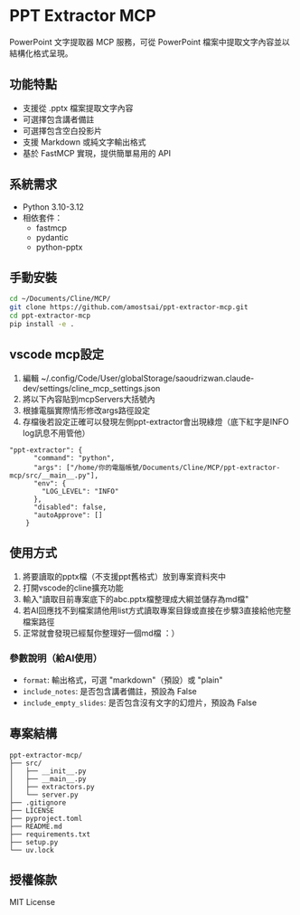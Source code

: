 # PPT Extractor MCP

PowerPoint 文字提取器 MCP 服務，可從 PowerPoint 檔案中提取文字內容並以結構化格式呈現。

## 功能特點

- 支援從 .pptx 檔案提取文字內容
- 可選擇包含講者備註
- 可選擇包含空白投影片
- 支援 Markdown 或純文字輸出格式
- 基於 FastMCP 實現，提供簡單易用的 API

## 系統需求

- Python 3.10-3.12
- 相依套件：
  - fastmcp
  - pydantic
  - python-pptx

## 手動安裝

```bash
cd ~/Documents/Cline/MCP/
git clone https://github.com/amostsai/ppt-extractor-mcp.git
cd ppt-extractor-mcp
pip install -e .
```

## vscode mcp設定
1. 編輯 ~/.config/Code/User/globalStorage/saoudrizwan.claude-dev/settings/cline_mcp_settings.json
2. 將以下內容貼到mcpServers大括號內
3. 根據電腦實際情形修改args路徑設定
4. 存檔後若設定正確可以發現左側ppt-extractor會出現綠燈（底下紅字是INFO log訊息不用管他）
```
"ppt-extractor": {
      "command": "python",
      "args": ["/home/你的電腦帳號/Documents/Cline/MCP/ppt-extractor-mcp/src/__main__.py"],
      "env": {
        "LOG_LEVEL": "INFO"
      },
      "disabled": false,
      "autoApprove": []
    }
```

## 使用方式
1. 將要讀取的pptx檔（不支援ppt舊格式）放到專案資料夾中
2. 打開vscode的cline擴充功能
3. 輸入"讀取目前專案底下的abc.pptx檔整理成大綱並儲存為md檔"
4. 若AI回應找不到檔案請他用list方式讀取專案目錄或直接在步驟3直接給他完整檔案路徑
5. 正常就會發現已經幫你整理好一個md檔 ：）


### 參數說明（給AI使用）

- `format`: 輸出格式，可選 "markdown"（預設）或 "plain"
- `include_notes`: 是否包含講者備註，預設為 False
- `include_empty_slides`: 是否包含沒有文字的幻燈片，預設為 False


## 專案結構
```
ppt-extractor-mcp/
├── src/
│   ├── __init__.py
│   ├── __main__.py
│   ├── extractors.py
│   └── server.py
├── .gitignore
├── LICENSE
├── pyproject.toml
├── README.md
├── requirements.txt
├── setup.py
└── uv.lock
```

## 授權條款

MIT License
